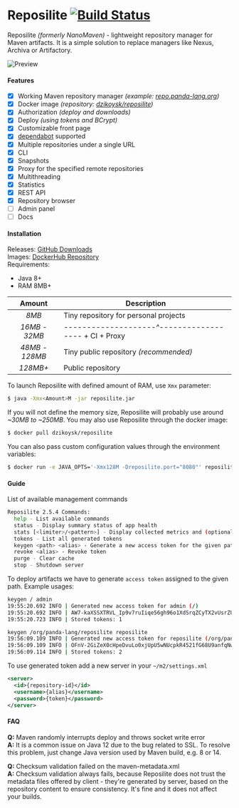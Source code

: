 # Reposilite [![Build Status](https://travis-ci.org/dzikoysk/reposilite.svg?branch=master)](https://travis-ci.org/dzikoysk/reposilite)
Reposilite *(formerly NanoMaven)* - lightweight repository manager for Maven artifacts. 
It is a simple solution to replace managers like Nexus, Archiva or Artifactory. 

![Preview](https://user-images.githubusercontent.com/4235722/83308288-ca8d9000-a206-11ea-8db4-5981b39f2239.png)

#### Features
* [x] Working Maven repository manager *(example: [repo.panda-lang.org](https://repo.panda-lang.org))*
* [x] Docker image *(repository: [dzikoysk/reposilite](https://hub.docker.com/r/dzikoysk/reposilite))*
* [x] Authorization *(deploy and downloads)*
* [x] Deploy *(using tokens and BCrypt)*
* [x] Customizable front page
* [x] [dependabot](https://dependabot.com/) supported
* [x] Multiple repositories under a single URL
* [x] CLI
* [x] Snapshots
* [x] Proxy for the specified remote repositories
* [x] Multithreading
* [x] Statistics
* [x] REST API
* [x] Repository browser
* [ ] Admin panel
* [ ] Docs

#### Installation
Releases: [GitHub Downloads](https://github.com/dzikoysk/reposilite/releases) <br>
Images: [DockerHub Repository](https://hub.docker.com/r/dzikoysk/reposilite) <br>
Requirements: 
* Java 8+
* RAM 8MB+

| Amount | Description |
|:------:|-------------|
| *8MB* | Tiny repository for personal projects |
| *16MB* - *32MB* | *--------------------^------------------* + CI + Proxy |
| *48MB - 128MB* | Tiny public repository *(recommended)* |
| *128MB+* | Public repository | 

To launch Reposilite with defined amount of RAM, use `Xmx` parameter:
```bash
$ java -Xmx<Amount>M -jar reposilite.jar
```
If you will not define the memory size, Reposilite will probably use around *~30MB to ~250MB*.
You may also use Reposilite through the docker image:

```bash
$ docker pull dzikoysk/reposilite
```

You can also pass custom configuration values through the environment variables:

```bash
$ docker run -e JAVA_OPTS='-Xmx128M -Dreposilite.port="8080"' reposilite
```

#### Guide
List of available management commands

```bash
Reposilite 2.5.4 Commands:
  help - List available commands
  status - Display summary status of app health
  stats [<limiter>/<pattern>] - Display collected metrics and (optional) filter them using the given limiter or pattern
  tokens - List all generated tokens
  keygen <path> <alias> - Generate a new access token for the given path
  revoke <alias> - Revoke token
  purge - Clear cache
  stop - Shutdown server
```

To deploy artifacts we have to generate `access token` assigned to the given path. Example usages:

```bash
keygen / admin
19:55:20.692 INFO | Generated new access token for admin (/)
19:55:20.692 INFO | AW7-kaXSSXTRVL_Ip9v7ruIiqe56gh96o1XdSrqZCyTX2vUsrZU3roVOfF-YYF-y
19:55:20.723 INFO | Stored tokens: 1

keygen /org/panda-lang/reposilite reposilite
19:56:09.109 INFO | Generated new access token for reposilite (/org/panda-lang/reposilite)
19:56:09.109 INFO | OFnV-2GiZeX0cHpeDvuLo0xjUpU5wNUcpkR4521fG68U9anfqNwKsVkFcQUCK4yk
19:56:09.114 INFO | Stored tokens: 2
```

To use generated token add a new server in your `~/m2/settings.xml`  

```xml
<server>
  <id>{repository-id}</id>
  <username>{alias}</username>
  <password>{token}</password>
</server>
```

#### FAQ
**Q:** Maven randomly interrupts deploy and throws socket write error <br>
**A:** It is a common issue on Java 12 due to the bug related to SSL. To resolve this problem, just change Java version used by Maven build, e.g. 8 or 14. 

**Q:** Checksum validation failed on the maven-metadata.xml <br>
**A:** Checksum validation always fails, because Reposilite does not trust the metadata files offered by client - they're generated by server, based on the repository content to ensure consistency. 
It's fine and it does not affect your builds.
